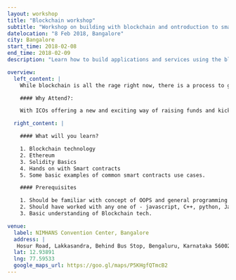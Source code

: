 ```yaml
---
layout: workshop
title: "Blockchain workshop"
subtitle: "Workshop on building with blockchain and ontroduction to smart contracts. Learn how to build applications and services using the blockchain and start working with smart contracts to get your applications up and running!"
datelocation: "8 Feb 2018, Bangalore"
city: Bangalore
start_time: 2018-02-08
end_time: 2018-02-09
description: "Learn how to build applications and services using the blockchain and start working with smart contracts to get your applications up and running!"

overview:
  left_content: |
    While blockchain is all the rage right now, there is a process to go from your idea to actually implementing something on it. Learn about how to you can build your Distributed application using the blockchain. You will learn about what the blockchain is and about ethereum. You will also learn how to interact with the blockchain via smart contracts and how we can program them using Solidity.

    #### Why Attend?:

    With ICOs offering a new and exciting way of raising funds and kickstarting your product / company on the blockchain there is greater need for entrepreneurs and developers to better understand the ecosystem and how it works at a programmatic level. Learning about smart contracts helps you get a clearer understanding of the blockchain and how it works and enables you to think about how your decentralized app can work in the current ecosystem. Even if you are not looking at an ICO, learning about the blockchain and smart contracts can help you take the first steps to being a blockchain developer and build one of the many interesting and exciting use cases that can come out the this new technology.

  right_content: |

    #### What will you learn?

    1. Blockchain technology
    2. Ethereum 
    3. Solidity Basics
    4. Hands on with Smart contracts
    5. Some basic examples of common smart contracts use cases.

    #### Prerequisites

    1. Should be familiar with concept of OOPS and general programming paradigms.
    2. Should have worked with any one of - javascript, C++, python, Java.
    3. Basic understanding of Blockchain tech.

venue:
  label: NIMHANS Convention Center, Bangalore
  address: |
   Hosur Road, Lakkasandra, Behind Bus Stop, Bengaluru, Karnataka 560029
  lat: 12.93891
  lng: 77.59533
  google_maps_url: https://goo.gl/maps/P5KHgfQTmcB2
---
```

